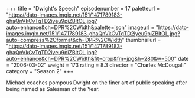 +++
title = "Dwight's Speech"
episodenumber = 17
paletteurl = "https://dato-images.imgix.net/151/1471789183-ghaQnVkCvTqTD2iyeu9piZBltOL.jpg?auto=enhance&ch=DPR%2CWidth&palette=json"
imageurl = "https://dato-images.imgix.net/151/1471789183-ghaQnVkCvTqTD2iyeu9piZBltOL.jpg?auto=compress%2Cformat&ch=DPR%2CWidth"
thumbnailurl = "https://dato-images.imgix.net/151/1471789183-ghaQnVkCvTqTD2iyeu9piZBltOL.jpg?auto=enhance&ch=DPR%2CWidth&fit=crop&fm=jpg&h=280&w=500"
date = "2006-03-02"
weight = 173
rating = 8.3
director = "Charles McDougall"
category = "Season 2"
+++

Michael coaches pompous Dwight on the finer art of public speaking after being named as Salesman of the Year.